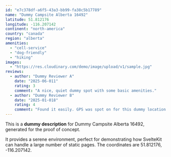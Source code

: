 ```yaml
---
id: "e7c378df-a6f5-43a3-bb99-fa38c5b17789"
name: "Dummy Campsite Alberta 16492"
latitude: 51.812176
longitude: -116.207142
continent: "north-america"
country: "canada"
region: "alberta"
amenities:
  - "cell-service"
  - "dog-friendly"
  - "hiking"
images:
  - "https://res.cloudinary.com/demo/image/upload/v1/sample.jpg"
reviews:
  - author: "Dummy Reviewer A"
    date: "2025-06-011"
    rating: 3
    comment: "A nice, quiet dummy spot with some basic amenities."
  - author: "Dummy Reviewer B"
    date: "2025-01-018"
    rating: 4
    comment: "Found it easily. GPS was spot on for this dummy location."
---
```


This is a **dummy description** for Dummy Campsite Alberta 16492, generated for the proof of concept.

It provides a serene environment, perfect for demonstrating how SvelteKit can handle a large number of static pages. The coordinates are 51.812176, -116.207142.
